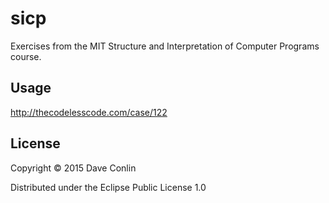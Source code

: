 # sicp

Exercises from the MIT Structure and Interpretation of Computer Programs course.

## Usage

http://thecodelesscode.com/case/122

## License

Copyright © 2015 Dave Conlin

Distributed under the Eclipse Public License 1.0
